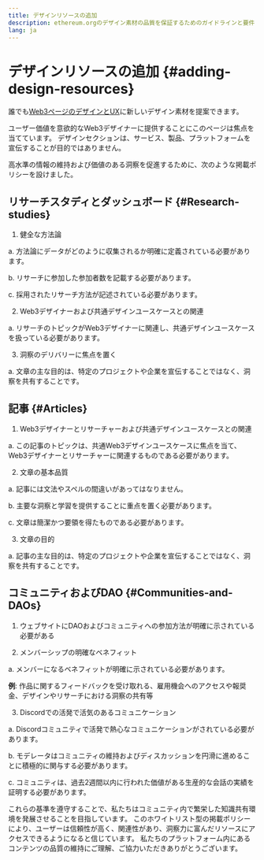 ```yaml
---
title: デザインリソースの追加
description: ethereum.orgのデザイン素材の品質を保証するためのガイドラインと要件
lang: ja
---
```


# デザインリソースの追加 {#adding-design-resources}

誰でも[Web3ページのデザインとUX](/developers/docs/design-and-ux/)に新しいデザイン素材を提案できます。

ユーザー価値を意欲的なWeb3デザイナーに提供することにこのページは焦点を当てています。 デザインセクションは、サービス、製品、プラットフォームを宣伝することが目的ではありません。

高水準の情報の維持および価値のある洞察を促進するために、次のような掲載ポリシーを設けました。

## リサーチスタディとダッシュボード {#Research-studies}

1. 健全な方法論

a. 方法論にデータがどのように収集されるか明確に定義されている必要があります。

b. リサーチに参加した参加者数を記載する必要があります。

c. 採用されたリサーチ方法が記述されている必要があります。

2. Web3デザイナーおよび共通デザインユースケースとの関連

a. リサーチのトピックがWeb3デザイナーに関連し、共通デザインユースケースを扱っている必要があります。

3. 洞察のデリバリーに焦点を置く

a. 文章の主な目的は、特定のプロジェクトや企業を宣伝することではなく、洞察を共有することです。

## 記事 {#Articles}

1. Web3デザイナーとリサーチャーおよび共通デザインユースケースとの関連

a. この記事のトピックは、共通Web3デザインユースケースに焦点を当て、Web3デザイナーとリサーチャーに関連するものである必要があります。

2. 文章の基本品質

a. 記事には文法やスペルの間違いがあってはなりません。

b. 主要な洞察と学習を提供することに重点を置く必要があります。

c. 文章は簡潔かつ要領を得たものである必要があります。

3. 文章の目的

a. 記事の主な目的は、特定のプロジェクトや企業を宣伝することではなく、洞察を共有することです。

## コミュニティおよびDAO {#Communities-and-DAOs}

1. ウェブサイトにDAOおよびコミュニティへの参加方法が明確に示されている必要がある

2. メンバーシップの明確なベネフィット

a. メンバーになるベネフィットが明確に示されている必要があります。

**例**: 作品に関するフィードバックを受け取れる、雇用機会へのアクセスや報奨金、デザインやリサーチにおける洞察の共有等

3. Discordでの活発で活気のあるコミュニケーション

a. Discordコミュニティで活発で熱心なコミュニケーションがされている必要があります。

b. モデレータはコミュニティの維持およびディスカッションを円滑に進めることに積極的に関与する必要があります。

c. コミュニティは、過去2週間以内に行われた価値がある生産的な会話の実績を証明する必要があります。

これらの基準を遵守することで、私たちはコミュニティ内で繁栄した知識共有環境を発展させることを目指しています。 このホワイトリスト型の掲載ポリシーにより、ユーザーは信頼性が高く、関連性があり、洞察力に富んだリソースにアクセスできるようになると信じています。 私たちのプラットフォーム内にあるコンテンツの品質の維持にご理解、ご協力いただきありがとうございます。
